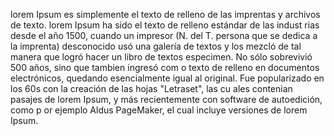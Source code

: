 lorem Ipsum es simplemente el texto de relleno de las 
imprentas y archivos de texto. lorem Ipsum ha sido el texto de relleno estándar de las indust
rias desde el año 1500, cuando un impresor (N. del T. persona que se dedica a la imprenta)
 desconocido usó una galería de textos y los mezcló de tal manera que logró hacer 
 un libro de textos especimen. No sólo sobrevivió 500 años, sino que tambien ingresó com
 o texto de relleno en documentos electrónicos, quedando esencialmente igual al 
 original. Fue popularizado en los 60s con la creación de las hojas "Letraset", las cu
 ales contenian pasajes
  de lorem Ipsum, y más recientemente con software de autoedición, como p
  or ejemplo Aldus PageMaker, el cual incluye versiones de lorem Ipsum. 